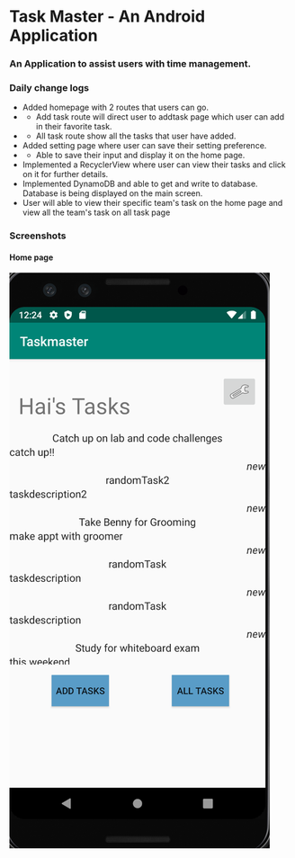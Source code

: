 # Task Master - An Android Application
### An Application to assist users with time management.

### Daily change logs
* Added homepage with 2 routes that users can go.
* * Add task route will direct user to addtask page which user can add in their favorite task.
* * All task route show all the tasks that user have added.
* Added setting page where user can save their setting preference.
* * Able to save their input and display it on the home page.
* Implemented a RecyclerView where user can view their tasks and click on it for further details.
* Implemented DynamoDB and able to get and write to database. Database is being displayed on the main screen.
* User will able to view their specific team's task on the home page and view all the team's task on all task page



### Screenshots
#### Home page
![](/assets/homeSS004.png)

